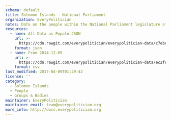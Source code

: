 ```yaml
---
schema: default
title: Solomon Islands — National Parliament
organization: EveryPolitician
notes: Data on the people within the National Parliament legislature of Solomon Islands.
resources:
  - name: All Data as Popolo JSON
    url: >-
      https://cdn.rawgit.com/everypolitician/everypolitician-data/c7ebefd20f545902d4c976996ee75d836c920b25/data/Solomon_Islands/Parliament/ep-popolo-v1.0.json
    format: json
  - name: From 2014-12-09
    url: >-
      https://cdn.rawgit.com/everypolitician/everypolitician-data/ec2febe4ed50a39c72bdb6e2c1dc73602231e488/data/Solomon_Islands/Parliament/term-10.csv
    format: csv
last_modified: 2017-04-09T01:29:42
license: ''
category:
  - Solomon Islands
  - People
  - Groups & Bodies
maintainer: EveryPolitician
maintainer_email: team@everypolitician.org
more_info: http://docs.everypolitician.org
---
```

